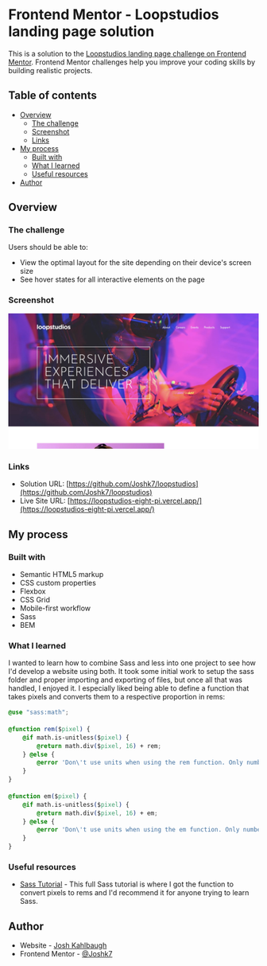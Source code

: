 # Frontend Mentor - Loopstudios landing page solution

This is a solution to the [Loopstudios landing page challenge on Frontend Mentor](https://www.frontendmentor.io/challenges/loopstudios-landing-page-N88J5Onjw). Frontend Mentor challenges help you improve your coding skills by building realistic projects.

## Table of contents

-   [Overview](#overview)
    -   [The challenge](#the-challenge)
    -   [Screenshot](#screenshot)
    -   [Links](#links)
-   [My process](#my-process)
    -   [Built with](#built-with)
    -   [What I learned](#what-i-learned)
    -   [Useful resources](#useful-resources)
-   [Author](#author)

## Overview

### The challenge

Users should be able to:

-   View the optimal layout for the site depending on their device's screen size
-   See hover states for all interactive elements on the page

### Screenshot

![](./screenshot.jpg)

### Links

-   Solution URL: [https://github.com/Joshk7/loopstudios](https://github.com/Joshk7/loopstudios)
-   Live Site URL: [https://loopstudios-eight-pi.vercel.app/](https://loopstudios-eight-pi.vercel.app/)

## My process

### Built with

-   Semantic HTML5 markup
-   CSS custom properties
-   Flexbox
-   CSS Grid
-   Mobile-first workflow
-   Sass
-   BEM

### What I learned

I wanted to learn how to combine Sass and less into one project to see how I'd develop a website using both. It took some initial work to setup the sass folder and proper importing and exporting of files, but once all that was handled, I enjoyed it. I especially liked being able to define a function that takes pixels and converts them to a respective proportion in rems:

```css
@use "sass:math";

@function rem($pixel) {
    @if math.is-unitless($pixel) {
        @return math.div($pixel, 16) + rem;
    } @else {
        @error 'Don\'t use units when using the rem function. Only numbers.';
    }
}

@function em($pixel) {
    @if math.is-unitless($pixel) {
        @return math.div($pixel, 16) + em;
    } @else {
        @error 'Don\'t use units when using the em function. Only numbers.';
    }
}
```

### Useful resources

-   [Sass Tutorial](https://www.youtube.com/watch?v=jfMHA8SqUL4) - This full Sass tutorial is where I got the function to convert pixels to rems and I'd recommend it for anyone trying to learn Sass.

## Author

-   Website - [Josh Kahlbaugh](https://joshuakahlbaugh.pages.dev/)
-   Frontend Mentor - [@Joshk7](https://www.frontendmentor.io/profile/Joshk7)

